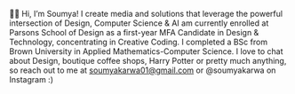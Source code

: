 👋🏻 Hi, I’m Soumya! I create media and solutions that leverage the powerful intersection of Design, Computer Science & AI am currently enrolled at Parsons School of Design as a first-year MFA Candidate in Design & Technology, concentrating in Creative Coding. I completed a BSc from Brown University in Applied Mathematics-Computer Science. I love to chat about Design, boutique coffee shops, Harry Potter or pretty much anything, so reach out to me at soumyakarwa01@gmail.com or @soumyakarwa on Instagram :)

<!---
soumyakarwa/soumyakarwa is a ✨ special ✨ repository because its `README.md` (this file) appears on your GitHub profile.
You can click the Preview link to take a look at your changes.
--->
